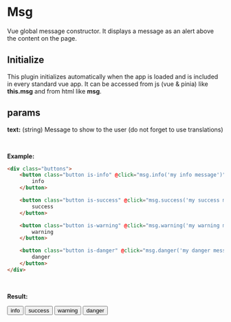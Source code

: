 <script setup>
    //import { useLesliMsg } from "lesli-vue/composables"
    //const msg = useLesliMsg()
</script>

# Msg
Vue global message constructor. It displays a message as an alert above the content on the page.


## Initialize
This plugin initializes automatically when the app is loaded and is included in every standard vue app.
It can be accessed from js (vue & pinia) like **this.msg** and from html like **msg**.

## params 

**text:** (string) Message to show to the user (do not forget to use translations) 

<br>

**Example:**

```html
<div class="buttons">
    <button class="button is-info" @click="msg.info('my info message')" >
        info
    </button>

    <button class="button is-success" @click="msg.success('my success message')" >
        success
    </button>

    <button class="button is-warning" @click="msg.warning('my warning message')" >
        warning
    </button>

    <button class="button is-danger" @click="msg.danger('my danger message')" >
        danger
    </button>
</div>
```

<br>

**Result:**

<div class="buttons">
    <button class="button is-info" @click="msg.info('my info message')" >
        info
    </button>
    <button class="button is-success" @click="msg.success('my success message')" >
        success
    </button>
    <button class="button is-warning" @click="msg.warning('my warning message')" >
        warning
    </button>
    <button class="button is-danger" @click="msg.danger('my danger message')" >
        danger
    </button>
</div>
